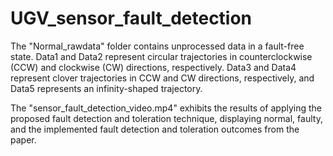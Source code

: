 # UGV_sensor_fault_detection

The "Normal_rawdata" folder contains unprocessed data in a fault-free state. 
Data1 and Data2 represent circular trajectories in counterclockwise (CCW) and clockwise (CW) directions, respectively. 
Data3 and Data4 represent clover trajectories in CCW and CW directions, respectively, and Data5 represents an infinity-shaped trajectory. 

The "sensor_fault_detection_video.mp4" exhibits the results of applying the proposed fault detection and toleration technique, displaying normal, faulty, and the implemented fault detection and toleration outcomes from the paper.

